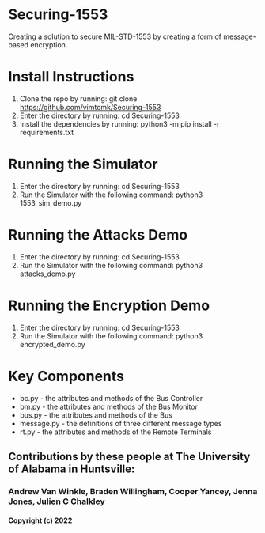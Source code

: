 # Securing-1553

Creating a solution to secure MIL-STD-1553 by creating a form of message-based encryption.


# Install Instructions

1. Clone the repo by running: git clone https://github.com/vimtomk/Securing-1553
2. Enter the directory by running: cd Securing-1553 
3. Install the dependencies by running: python3 -m pip install -r requirements.txt


# Running the Simulator 

1. Enter the directory by running: cd Securing-1553
2. Run the Simulator with the following command: python3 1553_sim_demo.py


# Running the Attacks Demo

1. Enter the directory by running: cd Securing-1553
2. Run the Simulator with the following command: python3 attacks_demo.py



# Running the Encryption Demo

1. Enter the directory by running: cd Securing-1553
2. Run the Simulator with the following command: python3 encrypted_demo.py


# Key Components

- bc.py - the attributes and methods of the Bus Controller 
- bm.py - the attributes and methods of the Bus Monitor 
- bus.py - the attributes and methods of the Bus
- message.py - the definitions of three different message types 
- rt.py - the attributes and methods of the Remote Terminals 

## Contributions by these people at The University of Alabama in Huntsville:

### Andrew Van Winkle, Braden Willingham, Cooper Yancey, Jenna Jones, Julien C Chalkley

#### Copyright (c) 2022

